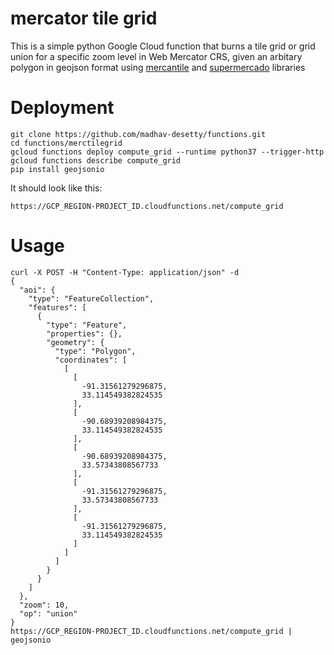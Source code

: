 # mercator tile grid 
This is a simple python Google Cloud function that burns a tile grid or grid union for a specific zoom level in  Web Mercator CRS, given an arbitary polygon in geojson format using [mercantile](https://github.com/mapbox/mercantile) and [supermercado](https://github.com/mapbox/supermercado) libraries 

# Deployment
```
git clone https://github.com/madhav-desetty/functions.git
cd functions/merctilegrid
gcloud functions deploy compute_grid --runtime python37 --trigger-http
gcloud functions describe compute_grid
pip install geojsonio
```
It should look like this:
```
https://GCP_REGION-PROJECT_ID.cloudfunctions.net/compute_grid 
```


# Usage
```
curl -X POST -H "Content-Type: application/json" -d 
{
  "aoi": {
    "type": "FeatureCollection",
    "features": [
      {
        "type": "Feature",
        "properties": {},
        "geometry": {
          "type": "Polygon",
          "coordinates": [
            [
              [
                -91.31561279296875,
                33.114549382824535
              ],
              [
                -90.68939208984375,
                33.114549382824535
              ],
              [
                -90.68939208984375,
                33.57343808567733
              ],
              [
                -91.31561279296875,
                33.57343808567733
              ],
              [
                -91.31561279296875,
                33.114549382824535
              ]
            ]
          ]
        }
      }
    ]
  },
  "zoom": 10,
  "op": "union"
}
https://GCP_REGION-PROJECT_ID.cloudfunctions.net/compute_grid | geojsonio
```